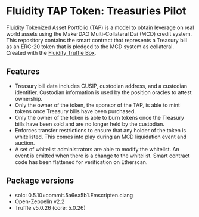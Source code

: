 # Fluidity TAP Token: Treasuries Pilot
Fluidity Tokenized Asset Portfolio (TAP) is a model to obtain leverage on real world assets using the MakerDAO Multi-Collateral Dai (MCD) credit system. This repository contains the smart contract that represents a Treasury bill as an ERC-20 token that is pledged to the MCD system as collateral. Created with the [Fluidity Truffle Box](https://github.com/fluidity/fluidity-truffle-box).

## Features
* Treasury bill data includes CUSIP, custodian address, and a custodian identifier. Custodian information is used by the position oracles to attest ownership.
* Only the owner of the token, the sponsor of the TAP, is able to mint tokens once Treasury bills have been purchased.
* Only the owner of the token is able to burn tokens once the Treasury bills have been sold and are no longer held by the custodian.
* Enforces transfer restrictions to ensure that any holder of the token is whitelisted. This comes into play during an MCD liquidation event and auction.
* A set of whitelist administrators are able to modify the whitelist. An event is emitted when there is a change to the whitelist.
Smart contract code has been flattened for verification on Etherscan.

## Package versions
* solc: 0.5.10+commit.5a6ea5b1.Emscripten.clang
* Open-Zeppelin v2.2
* Truffle v5.0.26 (core: 5.0.26)
